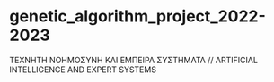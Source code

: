 # genetic_algorithm_project_2022-2023
ΤΕΧΝΗΤΗ ΝΟΗΜΟΣΥΝΗ ΚΑΙ ΕΜΠΕΙΡΑ ΣΥΣΤΗΜΑΤΑ // ARTIFICIAL INTELLIGENCE AND 
EXPERT SYSTEMS
